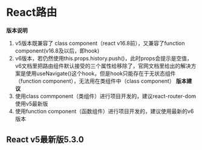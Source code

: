 # React路由
**版本说明**
1. v5版本既兼容了 class component（react v16.8前），又兼容了function component(v16.8及以后，即hook)
2. v6版本，若仍然使用this.props.history.push()，此时props会提示是空值，v6文档里把路由组件默认接受的三个属性给移除了，官网文档里给出的解决方案是使用useNavigate()这个hook，但是hook只能存在于无状态组件（function component），无法用在类组件中（class component）
**版本建议**
1. 使用class commponent（类组件）进行项目开发的，建议react-router-dom 使用v5最新版
2. 使用function component（函数组件）进行项目开发的，建议使用最新的v6版本

## React v5最新版5.3.0